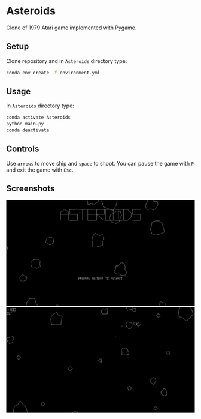# Asteroids
Clone of 1979 Atari game implemented with Pygame.

## Setup
Clone repository and in `Asteroids` directory type:
```bash
conda env create -f environment.yml
```

## Usage
In `Asteroids` directory type:
```bash
conda activate Asteroids
python main.py
conda deactivate
```

## Controls
Use `arrows` to move ship and `space` to shoot. You can pause the game with `P` and exit the game with `Esc`.

## Screenshots
![Title screen](screenshots/title_screen.png)
![Game screen](screenshots/game_screen.png)
